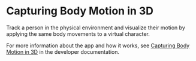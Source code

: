 # Capturing Body Motion in 3D

Track a person in the physical environment and visualize their motion by applying the same body movements to a virtual character.  

For more information about the app and how it works, see
[Capturing Body Motion in 3D](https://developer.apple.com/documentation/arkit/capturing_body_motion_in_3d) in the developer documentation.
